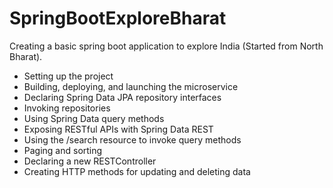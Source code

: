 # SpringBootExploreBharat
Creating a basic spring boot application to explore India (Started from North Bharat).

* Setting up the project
* Building, deploying, and launching the microservice
* Declaring Spring Data JPA repository interfaces
* Invoking repositories
* Using Spring Data query methods
* Exposing RESTful APIs with Spring Data REST
* Using the /search resource to invoke query methods
* Paging and sorting
* Declaring a new RESTController
* Creating HTTP methods for updating and deleting data
